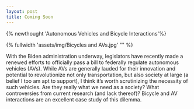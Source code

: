 ```yaml
---
layout: post
title: Coming Soon
---
```

{% newthought 'Autonomous Vehicles and Bicycle Interactions'%}

{% fullwidth 'assets/img/Bicycles and AVs.jpg' "" %}                            

With the Biden administration underway, legislators have recently made a renewed efforts to officially pass a bill to federally regulate autonomous vehicles (AVs). While AVs are generally lauded for their innovation and potential to revolutionize not only transportation, but also society at large (a belief I too am apt to support), I think it’s worth scrutinizing the necessity of such vehicles. 
Are they really what we need as a society? What controversies from current research (and lack thereof)? 
Bicycle and AV interactions are an excellent case study of this dilemma. 